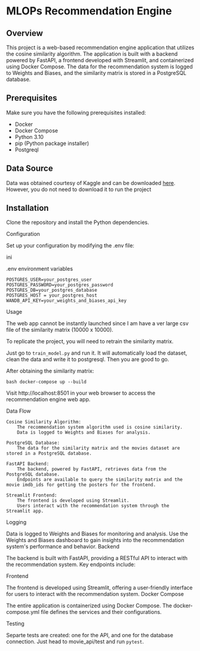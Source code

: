 # MLOPs Recommendation Engine
## Overview

This project is a web-based recommendation engine application that utilizes the cosine similarity algorithm. The application is built with a backend powered by FastAPI, a frontend developed with Streamlit, and containerized using Docker Compose. The data for the recommendation system is logged to Weights and Biases, and the similarity matrix is stored in a PostgreSQL database.


## Prerequisites

Make sure you have the following prerequisites installed:

- Docker
- Docker Compose
- Python 3.10
- pip (Python package installer)
- Postgreql

## Data Source
Data was obtained courtesy of Kaggle and can be downloaded [here](https://www.kaggle.com/datasets/rounakbanik/the-movies-dataset/).
However, you do not need to download it to run the project


## Installation

Clone the repository and install the Python dependencies. 

Configuration

Set up your configuration by modifying the .env file:

ini

.env environment variables
```
POSTGRES_USER=your_postgres_user
POSTGRES_PASSWORD=your_postgres_password
POSTGRES_DB=your_postgres_database
POSTGRES_HOST = your_postgres_host
WANDB_API_KEY=your_weights_and_biases_api_key
```
Usage

The web app cannot be instantly launched since I am have a ver large csv file of the similarity matrix (10000 x 10000).

To replicate the project, you will need to retrain the similarity matrix.

Just go to `train_model.py` and run it. It will automatically load the dataset, clean the data and write it to postgresql. Then you are good to go.

After obtaining the similarity matrix:

`bash
docker-compose up --build`

Visit http://localhost:8501 in your web browser to access the recommendation engine web app.

Data Flow

    Cosine Similarity Algorithm:
        The recommendation system algorithm used is cosine similarity.
        Data is logged to Weights and Biases for analysis.

    PostgreSQL Database:
        The data for the similarity matrix and the movies dataset are stored in a PostgreSQL database.

    FastAPI Backend:
        The backend, powered by FastAPI, retrieves data from the PostgreSQL database.
        Endpoints are available to query the similarity matrix and the movie imdb_ids for getting the posters for the frontend.

    Streamlit Frontend:
        The frontend is developed using Streamlit.
        Users interact with the recommendation system through the Streamlit app.

Logging

Data is logged to Weights and Biases for monitoring and analysis. Use the Weights and Biases dashboard to gain insights into the recommendation system's performance and behavior.
Backend

The backend is built with FastAPI, providing a RESTful API to interact with the recommendation system. Key endpoints include:

Frontend

The frontend is developed using Streamlit, offering a user-friendly interface for users to interact with the recommendation system.
Docker Compose

The entire application is containerized using Docker Compose. The docker-compose.yml file defines the services and their configurations.

Testing

Separte tests are created: one for the API, and one for the database connection. Just head to movie_api/test and run `pytest`.